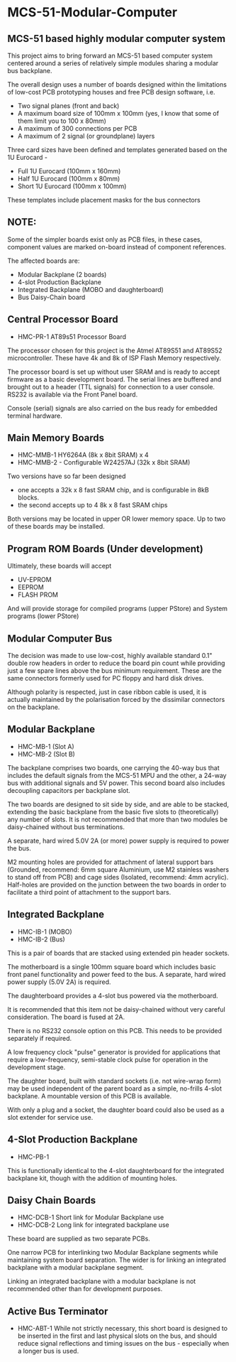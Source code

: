 # MCS-51-Modular-Computer


MCS-51 based highly modular computer system
-------------------------------------------

This project aims to bring forward an MCS-51 based 
computer system centered around a series of relatively
simple modules sharing a modular bus backplane.

The overall design uses a number of boards designed within 
the limitations of low-cost PCB prototyping houses and free
PCB design software, i.e.
- Two signal planes (front and back)
- A maximum board size of 100mm x 100mm
  (yes, I know that some of them limit you to 100 x 80mm)
- A maximum of 300 connections per PCB
- A maximum of 2 signal (or groundplane) layers

Three card sizes have been defined and templates generated
based on the 1U Eurocard - 
- Full 1U Eurocard (100mm x 160mm)
- Half 1U Eurocard (100mm x 80mm)
- Short 1U Eurocard (100mm x 100mm)

These templates include placement masks for the bus connectors

NOTE:
----
Some of the simpler boards exist only as PCB files,
in these cases, component values are marked on-board
instead of component references.

The affected boards are:
- Modular Backplane (2 boards)
- 4-slot Production Backplane
- Integrated Backplane (MOBO and daughterboard)
- Bus Daisy-Chain board


Central Processor Board
-----------------------
- HMC-PR-1 AT89s51 Processor Board

The processor chosen for this project is the Atmel
AT89S51 and AT89S52 microcontroller. These have
4k and 8k of ISP Flash Memory respectively.

The processor board is set up without user SRAM and 
is ready to accept firmware as a basic development 
board. The serial lines are buffered and brought out 
to a header (TTL signals) for connection to a user 
console. RS232 is available via the Front Panel board.

Console (serial) signals are also carried on the bus
ready for embedded terminal hardware.


Main Memory Boards
------------------
- HMC-MMB-1   HY6264A (8k x 8bit SRAM) x 4
- HMC-MMB-2 - Configurable W24257AJ (32k x 8bit SRAM)

Two versions have so far been designed 
- one accepts a 32k x 8 fast SRAM chip, and is 
configurable in 8kB blocks.
- the second accepts up to 4 8k x 8 fast SRAM chips

Both versions may be located in upper OR lower memory space.
Up to two of these boards may be installed.


Program ROM Boards (Under development)
------------------
Ultimately, these boards will accept

- UV-EPROM
- EEPROM
- FLASH PROM

And will provide storage for compiled programs
(upper PStore) and System programs (lower PStore)


Modular Computer Bus
--------------------
The decision was made to use low-cost, highly available
standard 0.1" double row headers in order to reduce the 
board pin count while providing just a few spare lines 
above the bus minimum requirement. These are the same 
connectors formerly used for PC floppy and hard disk 
drives.

Although polarity is respected, just in case ribbon cable
is used, it is actually maintained by the polarisation 
forced by the dissimilar connectors on the backplane.


Modular Backplane
-----------------
- HMC-MB-1 (Slot A)
- HMC-MB-2 (Slot B)

The backplane comprises two boards, one carrying the 
40-way bus that includes the default signals from the 
MCS-51 MPU and the other, a 24-way bus with additional 
signals and 5V power. This second board also includes
decoupling capacitors per backplane slot.

The two boards are designed to sit side by side, and are
able to be stacked, extending the basic backplane from 
the basic five slots to (theoretically) any number of 
slots. It is not recommended that more than two modules
be daisy-chained without bus terminations.

A separate, hard wired 5.0V 2A (or more) power supply is
required to power the bus.

M2 mounting holes are provided for attachment of lateral 
support bars (Grounded, recommend: 6mm square Aluminium,
use M2 stainless washers to stand off from PCB) and cage 
sides (Isolated, recommend: 4mm acrylic). Half-holes are 
provided on the junction between the two boards in order
to facilitate a third point of attachment to the support 
bars.


Integrated Backplane
--------------------
- HMC-IB-1 (MOBO)
- HMC-IB-2 (Bus)

This is a pair of boards that are stacked using extended 
pin header sockets. 

The motherboard is a single 100mm square board which
includes basic front panel functionality and power feed
to the bus. A separate, hard wired power supply (5.0V 2A) 
is required.

The daughterboard provides a 4-slot bus powered via the 
motherboard.

It is recommended that this item not be daisy-chained
without very careful consideration. The board is fused
at 2A.

There is no RS232 console option on this PCB. This needs
to be provided separately if required. 

A low frequency clock "pulse" generator is provided for 
applications that require a low-frequency, semi-stable 
clock pulse for operation in the development stage.

The daughter board, built with standard sockets (i.e.
not wire-wrap form) may be used independent of the parent
board as a simple, no-frills 4-slot backplane. A mountable
version of this PCB is available.

With only a plug and a socket, the daughter board could 
also be used as a slot extender for service use.


4-Slot Production Backplane
---------------------------
- HMC-PB-1

This is functionally identical to the 4-slot daughterboard
for the integrated backplane kit, though with the addition
of mounting holes.


Daisy Chain Boards
------------------
- HMC-DCB-1 Short link for Modular Backplane use
- HMC-DCB-2 Long link for integrated backplane use

These board are supplied as two separate PCBs.

One narrow PCB for interlinking two Modular Backplane
segments while maintaining system board separation.
The wider is for linking an integrated backplane with 
a modular backplane segment.

Linking an integrated backplane with a modular backplane
is not recommended other than for development purposes.


Active Bus Terminator
---------------------
- HMC-ABT-1
While not strictly necessary, this short board is designed
to be inserted in the first and last physical slots on the 
bus, and should reduce signal reflections and timing issues
on the bus - especially when a longer bus is used.
